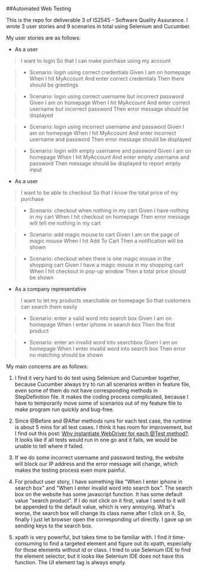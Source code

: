 ##Automated Web Testing

This is the repo for deliverable 3 of IS2545 - Software Quality Assurance. I wrote 3 user stories and 9 scenarios in total using Selenium and Cucumber.

My user stories are as follows:

* As a user
> I want to login
> So that I can make purchase using my account

>* Scenario: login using correct credentials
                Given I am on homepage
                When I hit MyAccount
                And enter correct credentials
                Then there should be greetings

>* Scenario: login using correct username but incorrect password
                Given I am on homepage
                When I hit MyAccount
                And enter correct username but incorrect password
                Then error message should be displayed
        
>* Scenario: login using incorrect username and password
                Given I am on homepage
                When I hit MyAccount
                And enter incorrect username and password
                Then error message should be displayed

>* Scenario: login with empty username and password
                Given I am on homepage
                When I hit MyAccount
                And enter empty username and password
                Then message should be displayed to report empty input 

* As a user
> I want to be able to checkout
> So that I know the total price of my purchase

>* Scenario: checkout when nothing in my cart
                Given I have nothing in my cart
                When I hit checkout on homepage
                Then error message will tell me nothing in my cart

>* Scenario: add magic mouse to cart
                Given I am on the page of magic mouse
                When I hit Add To Cart
                Then a notification will be shown

>* Scenario: checkout when there is one magic mouse in the shopping cart
                Given I have a magic mouse in my shopping cart
                When I hit checkout in pop-up window
                Then a total price should be shown

* As a company representative
> I want to let my products searchable on homepage
> So that customers can search them easily

>* Scenario: enter a valid word into search box
                Given I am on homepage
                When I enter iphone in search box
                Then the first product

>* Scenario: enter an invalid word into searchbox
                Given I am on homepage
                When I enter invalid word into search box
                Then error no matching should be shown

My main concerns are as follows:

1. I find it very hard to do test using Selenium and Cucumber together, because Cucumber always try to run all scenarios written in feature file, even some of them do not have corresponding methods in StepDefinition file. It makes the coding process complicated, because I have to temporarily move some of scenarios out of my feature file to make program run quickly and bug-free. 

2. Since @Before and @After methods runs for each test case, the runtime is about 5 mins for all test cases. I think it has room for improvement, but I find out this post: [Why instantiate WebDriver for each @Test method?](http://stackoverflow.com/questions/19323231/why-instantiate-webdriver-for-each-test-method). It looks like if all tests would run in one go and it fails, we would be unable to tell where it failed.

3. If we do some incorrect username and password testing, the website will block our IP address and the error message will change, which makes the testing process even more painful.

4. For product user story, I have something like "When I enter iphone in search box" and "When I enter invalid word into search box". The search box on the website has some javascript function. It has some default value "search product". If I do not click on it first, value I send to it will be appended to the default value, which is very annoying. What's worse, the search box will change its class name after I click on it. So, finally I just let browser open the corresponding url directly. I gave up on sending keys to the search box.

5. xpath is very powerful, but takes time to be familiar with. I find it time-consuming to find a targeted element and figure out its xpath, especially for those elements without id or class. I tried to use Selenium IDE to find the element selector, but it looks like Selenium IDE does not have this function. The UI element tag is always empty.

